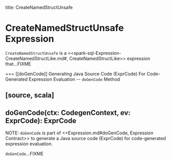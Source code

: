 title: CreateNamedStructUnsafe

# CreateNamedStructUnsafe Expression

`CreateNamedStructUnsafe` is a <<spark-sql-Expression-CreateNamedStructLike.md#, CreateNamedStructLike>> expression that...FIXME

=== [[doGenCode]] Generating Java Source Code (ExprCode) For Code-Generated Expression Evaluation -- `doGenCode` Method

[source, scala]
----
doGenCode(ctx: CodegenContext, ev: ExprCode): ExprCode
----

NOTE: `doGenCode` is part of <<Expression.md#doGenCode, Expression Contract>> to generate a Java source code (ExprCode) for code-generated expression evaluation.

`doGenCode`...FIXME

